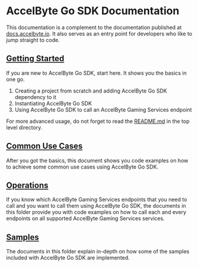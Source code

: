 # AccelByte Go SDK Documentation

This documentation is a complement to the documentation published at [docs.accelbyte.io](https://docs-old.accelbyte.io).
It also serves as an entry point for developers who like to jump straight to code.

## [Getting Started](getting_started.md)

If you are new to AccelByte Go SDK, start here. It shows you the basics in one go.

1. Creating a project from scratch and adding AccelByte Go SDK dependency to it
2. Instantiating AccelByte Go SDK
3. Using AccelByte Go SDK to call an AccelByte Gaming Services endpoint

For more advanced usage, do not forget to read the [README.md](../README.md) in the top level directory.

## [Common Use Cases](common_use_cases.md)

After you got the basics, this document shows you code examples on how to achieve some common use cases using AccelByte Go SDK.

## [Operations](operations)

If you know which AccelByte Gaming Services endpoints that you need to call and you want to call them using AccelByte Go SDK, the documents in this folder provide you with code examples on how to call each and every endpoints on all supported AccelByte Gaming Services services.

## [Samples](samples)

The documents in this folder explain in-depth on how some of the samples included with AccelByte Go SDK are implemented.
